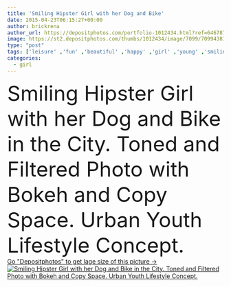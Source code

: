 ```yaml
---
title: 'Smiling Hipster Girl with her Dog and Bike'
date: 2015-04-23T06:15:27+00:00
author: brickrena
author_url: https://depositphotos.com/portfolio-1012434.html?ref=64678756
image: https://st2.depositphotos.com/thumbs/1012434/image/7099/70994381/api_thumb_450.jpg?forcejpeg=true
type: "post"
tags: ['leisure' ,'fun' ,'beautiful' ,'happy' ,'girl' ,'young' ,'smiling' ,'summer' ,'sunlight' ,'park' ,'joy' ,'outdoor' ,'cute' ,'caucasian' ,'smile' ,'hobby' ,'light' ,'warm' ,'youth' ,'style' ,'photo' ,'sit' ,'pet' ,'fashion' ,'hat' ,'pretty' ,'city' ,'urban' ,'dog' ,'hot' ,'legs' ,'woman' ,'with' ,'lifestyle' ,'delight' ,'fit' ,'trendy' ,'toned' ,'in' ,'bicycle' ,'bike' ,'sunglasses' ,'sexy' ,'chic' ,'casual' ,'outfit' ,'candid' ,'sneakers' ,'el' ,'the' ]
categories: 
  - girl
---
```

<div aling="center">
            <font size="60"> Smiling Hipster Girl with her Dog and Bike in the City. Toned and Filtered Photo with Bokeh and Copy Space. Urban Youth Lifestyle Concept.</font>   
</div>
<div>
    <a href='https://st2.depositphotos.com/thumbs/1012434/image/7099/70994381/api_thumb_450.jpg?forcejpeg=true?ref=64678756' target=_blank > Go "Depositphotos" to get lage size of this picture ->
        <img href='https://st2.depositphotos.com/thumbs/1012434/image/7099/70994381/api_thumb_450.jpg?forcejpeg=true?ref=64678756' src='https://st2.depositphotos.com/1012434/7099/i/950/depositphotos_70994381-stock-photo-smiling-hipster-girl-with-her.jpg?forcejpeg=true' alt='Smiling Hipster Girl with her Dog and Bike in the City. Toned and Filtered Photo with Bokeh and Copy Space. Urban Youth Lifestyle Concept.' >
    </a>
</div>
